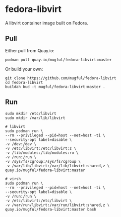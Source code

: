 fedora-libvirt
==============

A libvirt container image built on Fedora.

Pull
----

Either pull from Quay.io:

    podman pull quay.io/mugful/fedora-libvirt:master

Or build your own:

    git clone https://github.com/mugful/fedora-libvirt
    cd fedora-libvirt
    buildah bud -t mugful/fedora-libvirt:master .


Run
---

    sudo mkdir /etc/libvirt
    sudo mkdir /var/lib/libvirt

    # libvirt
    sudo podman run \
    --rm --privileged --pid=host --net=host -ti \
    --security-opt label=disable \
    -v /dev:/dev \
    -v /etc/libvirt:/etc/libvirt:z \
    -v /lib/modules:/lib/modules:ro \
    -v /run:/run \
    -v /sys/fs/cgroup:/sys/fs/cgroup \
    -v /var/lib/libvirt:/var/lib/libvirt:shared,z \
    quay.io/mugful/fedora-libvirt:master

    # virsh
    sudo podman run \
    --rm --privileged --pid=host --net=host -ti \
    --security-opt label=disable \
    -v /run:/run \
    -v /etc/libvirt:/etc/libvirt \
    -v /var/run/libvirt:/var/run/libvirt:shared,z \
    quay.io/mugful/fedora-libvirt:master bash
